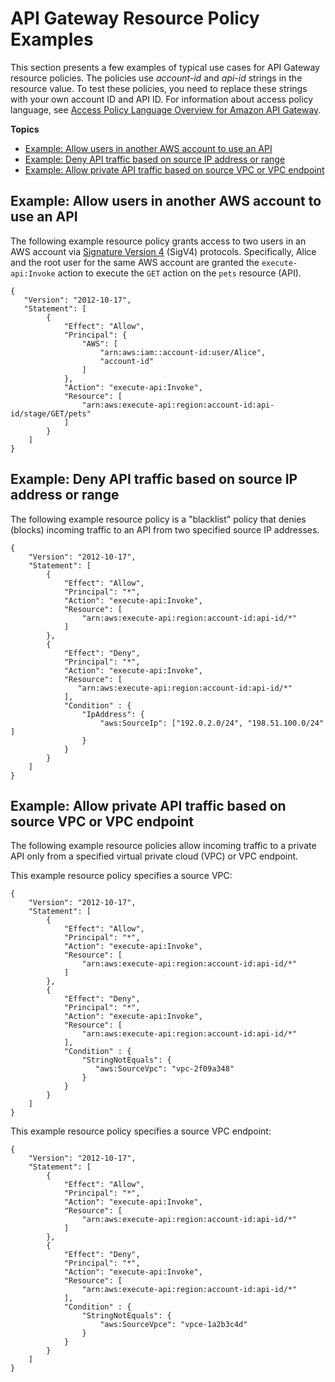 # API Gateway Resource Policy Examples<a name="apigateway-resource-policies-examples"></a>

This section presents a few examples of typical use cases for API Gateway resource policies\. The policies use *account\-id* and *api\-id* strings in the resource value\. To test these policies, you need to replace these strings with your own account ID and API ID\. For information about access policy language, see [Access Policy Language Overview for Amazon API Gateway](apigateway-control-access-policy-language-overview.md)\.

**Topics**
+ [Example: Allow users in another AWS account to use an API](#apigateway-resource-policies-cross-account-example)
+ [Example: Deny API traffic based on source IP address or range](#apigateway-resource-policies-source-ip-address-example)
+ [Example: Allow private API traffic based on source VPC or VPC endpoint](#apigateway-resource-policies-source-vpc-example)

## Example: Allow users in another AWS account to use an API<a name="apigateway-resource-policies-cross-account-example"></a>

The following example resource policy grants access to two users in an AWS account via [Signature Version 4](https://docs.aws.amazon.com/general/latest/gr/sigv4_signing.html) \(SigV4\) protocols\. Specifically, Alice and the root user for the same AWS account are granted the `execute-api:Invoke` action to execute the `GET` action on the `pets` resource \(API\)\.

```
{
   "Version": "2012-10-17",
   "Statement": [
        {
            "Effect": "Allow",
            "Principal": {
                "AWS": [
                    "arn:aws:iam::account-id:user/Alice",
                    "account-id"
                ]
            },
            "Action": "execute-api:Invoke",
            "Resource": [
                "arn:aws:execute-api:region:account-id:api-id/stage/GET/pets"
            ]
        }
    ]
}
```

## Example: Deny API traffic based on source IP address or range<a name="apigateway-resource-policies-source-ip-address-example"></a>

The following example resource policy is a "blacklist" policy that denies \(blocks\) incoming traffic to an API from two specified source IP addresses\.

```
{
    "Version": "2012-10-17",
    "Statement": [
        {
            "Effect": "Allow",
            "Principal": "*",
            "Action": "execute-api:Invoke",
            "Resource": [
                "arn:aws:execute-api:region:account-id:api-id/*"
            ]
        },
        {
            "Effect": "Deny",
            "Principal": "*",
            "Action": "execute-api:Invoke",
            "Resource": [
               "arn:aws:execute-api:region:account-id:api-id/*"
            ],
            "Condition" : {
                "IpAddress": {
                    "aws:SourceIp": ["192.0.2.0/24", "198.51.100.0/24" ]
                }
            }
        }
    ]
}
```

## Example: Allow private API traffic based on source VPC or VPC endpoint<a name="apigateway-resource-policies-source-vpc-example"></a>

The following example resource policies allow incoming traffic to a private API only from a specified virtual private cloud \(VPC\) or VPC endpoint\.

This example resource policy specifies a source VPC:

```
{
    "Version": "2012-10-17",
    "Statement": [
        {
            "Effect": "Allow",
            "Principal": "*",
            "Action": "execute-api:Invoke",
            "Resource": [
                "arn:aws:execute-api:region:account-id:api-id/*"
            ]
        },
        {
            "Effect": "Deny",
            "Principal": "*",
            "Action": "execute-api:Invoke",
            "Resource": [
                "arn:aws:execute-api:region:account-id:api-id/*"
            ],
            "Condition" : {
                "StringNotEquals": {
                   "aws:SourceVpc": "vpc-2f09a348"
                }
            }
        }
    ]
}
```

This example resource policy specifies a source VPC endpoint:

```
{
    "Version": "2012-10-17",
    "Statement": [
        {
            "Effect": "Allow",
            "Principal": "*",
            "Action": "execute-api:Invoke",
            "Resource": [
                "arn:aws:execute-api:region:account-id:api-id/*"
            ]
        },
        {
            "Effect": "Deny",
            "Principal": "*",
            "Action": "execute-api:Invoke",
            "Resource": [
                "arn:aws:execute-api:region:account-id:api-id/*"
            ],
            "Condition" : {
                "StringNotEquals": {
                    "aws:SourceVpce": "vpce-1a2b3c4d"
                }
            }
        }
    ]
}
```